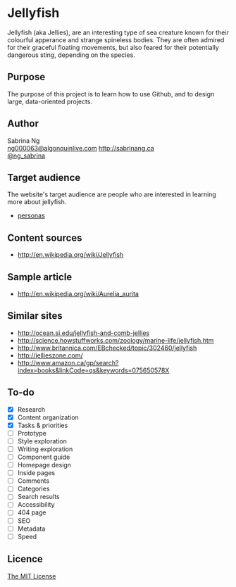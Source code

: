 # Jellyfish

Jellyfish (aka Jellies), are an interesting type of sea creature known for their colourful apperance and strange spineless bodies. They are often admired for their graceful floating movements, but also feared for their potentially dangerous sting, depending on the species. 

## Purpose

The purpose of this project is to learn how to use Github, and to design large, data-oriented projects. 

## Author

Sabrina Ng	
[ng000063@algonquinlive.com](mailto:ng000063@algonquinlive.com)	
<http://sabrinang.ca>	
[@ng_sabrina](https://twitter.com/ng_sabrina)

## Target audience

The website's target audience are people who are interested in learning more about jellyfish.

- [personas](personas.md)

## Content sources

- <http://en.wikipedia.org/wiki/Jellyfish>

## Sample article

- <http://en.wikipedia.org/wiki/Aurelia_aurita>

## Similar sites

- <http://ocean.si.edu/jellyfish-and-comb-jellies>
- <http://science.howstuffworks.com/zoology/marine-life/jellyfish.htm>
- <http://www.britannica.com/EBchecked/topic/302460/jellyfish>
- <http://jellieszone.com/>
- <http://www.amazon.ca/gp/search?index=books&linkCode=qs&keywords=075650578X>

## To-do

- [x] Research
- [x] Content organization
- [x] Tasks & priorities
- [ ] Prototype
- [ ] Style exploration
- [ ] Writing exploration
- [ ] Component guide
- [ ] Homepage design
- [ ] Inside pages
- [ ] Comments
- [ ] Categories
- [ ] Search results
- [ ] Accessibility
- [ ] 404 page
- [ ] SEO
- [ ] Metadata
- [ ] Speed

## Licence

[The MIT License]()
